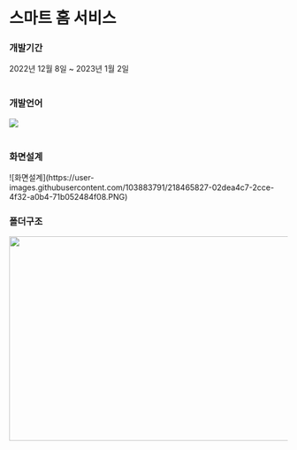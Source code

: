 <h1>스마트 홈 서비스</h1>

<h3>개발기간</h3>
2022년 12월 8일 ~ 2023년 1월 2일
</br></br>

<h3>개발언어</h3>
<img src="https://img.shields.io/badge/Kotlin-7F52FF?style=for-the-badge&logo=Kotlin&logoColor=white">
</br></br>

<h3>화면설계</h3>
![화면설계](https://user-images.githubusercontent.com/103883791/218465827-02dea4c7-2cce-4f32-a0b4-71b052484f08.PNG)


<h3>폴더구조</h3>
<img src="[/uploads/1848994ad25765da30fa8ef3684c67bc/캡처.PNG](https://user-images.githubusercontent.com/103883791/212575685-4ab8f899-6228-430d-b01f-7f12b1c7e35e.PNG)"  width="700" height="370">
